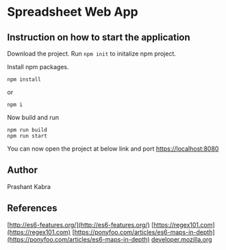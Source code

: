 # Spreadsheet Web App

## Instruction on how to start the application

Download the project. Run `npm init` to initalize npm project.

Install npm packages.
```
npm install 
```
or
```
npm i
```
Now build and run
```
npm run build
npm run start
```
You can now open the project at below link and port
[https://localhost:8080](https://localhost:8080)

## Author
Prashant Kabra

## References
[http://es6-features.org/](http://es6-features.org/)
[https://regex101.com](https://regex101.com)
[https://ponyfoo.com/articles/es6-maps-in-depth](https://ponyfoo.com/articles/es6-maps-in-depth)
[developer.mozilla.org](developer.mozilla.org)